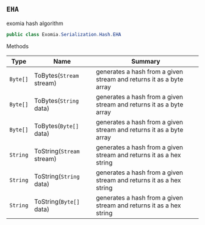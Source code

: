 ## `EHA`

exomia hash algorithm
```csharp
public class Exomia.Serialization.Hash.EHA

```

Methods

| Type | Name | Summary | 
| --- | --- | --- | 
| `Byte[]` | ToBytes(`Stream` stream) | generates a hash from a given stream and returns it as a byte array | 
| `Byte[]` | ToBytes(`String` data) | generates a hash from a given stream and returns it as a byte array | 
| `Byte[]` | ToBytes(`Byte[]` data) | generates a hash from a given stream and returns it as a byte array | 
| `String` | ToString(`Stream` stream) | generates a hash from a given stream and returns it as a hex string | 
| `String` | ToString(`String` data) | generates a hash from a given stream and returns it as a hex string | 
| `String` | ToString(`Byte[]` data) | generates a hash from a given stream and returns it as a hex string | 


